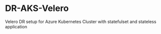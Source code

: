 # DR-AKS-Velero
Velero DR setup for Azure Kubernetes Cluster with statefulset and stateless application
